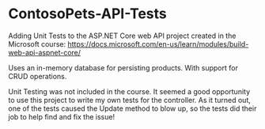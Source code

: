 # ContosoPets-API-Tests

Adding Unit Tests to the ASP.NET Core web API project created in the Microsoft course:
https://docs.microsoft.com/en-us/learn/modules/build-web-api-aspnet-core/

Uses an in-memory database for persisting products.
With support for CRUD operations.

Unit Testing was not included in the course.
It seemed a good opportunity to use this project to write my own tests for the controller.
As it turned out, one of the tests caused the Update method to blow up, so the tests did their job to help find and fix the issue!
